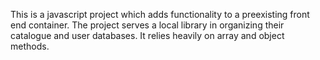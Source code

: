 This is a javascript project which adds functionality to a preexisting front end container.
The project serves a local library in organizing their catalogue and user databases.
It relies heavily on array and object methods.
